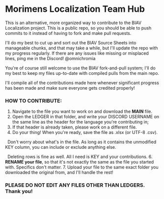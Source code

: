 # Morimens Localization Team Hub



This is an alternative, more organized way to contribute to the BIAV Localization project. This is a public repo, so you should be able to push commits to it instead of having to fork and make pull requests.

I'll do my best to cut up and sort out the BIAV Source Sheets into manageable chunks, and that may take a while, but I'll update the repo with my progress regularly. If there are any issues like missing or misplaced lines, ping me in the Discord! @omnichromia

You're of course still welcome to use the BIAV fork-and-pull system; I'll do my best to keep my files up-to-date with compiled pulls from the main repo.

I'll compile all of the contributions made here whenever significant progress has been made and make sure everyone gets credited properly!





### HOW TO CONTRIBUTE:

1. Navigate to the file you want to work on and download the **MAIN** file.
2. Open the LEDGER in that folder, and write your DISCORD USERNAME on the same line as the header for the language you're contributing in;
3. If that header is already taken, please work on a different file.
4. Do your thing! When you're ready, save the file as .xlsx (or UTF-8 .csv).

&nbsp;	Don't worry about what's in the file. As long as it contains the unmodified KEY column, you can include or exclude anything else.

&nbsp;	Deleting rows is fine as well. All I need is KEY and your contributions.
6. **RENAME your file**, so that it's not exactly the same as the file you started with. Specifics don't matter.
7. Upload your file to the same exact folder you downloaded the original from, and I'll handle the rest!



### PLEASE DO NOT EDIT ANY FILES OTHER THAN LEDGERS. Thank you!

